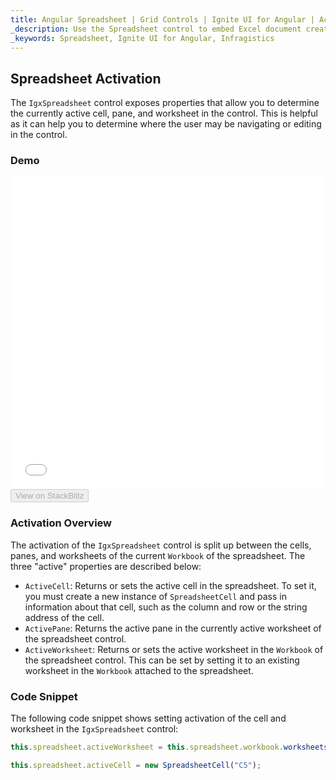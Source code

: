 ```yaml
---
title: Angular Spreadsheet | Grid Controls | Ignite UI for Angular | Activation | Infragistics |
_description: Use the Spreadsheet control to embed Excel document creation and editing experiences right into your application.
_keywords: Spreadsheet, Ignite UI for Angular, Infragistics
---
```


## Spreadsheet Activation

The `IgxSpreadsheet` control exposes properties that allow you to determine the currently active cell, pane, and worksheet in the control. This is helpful as it can help you to determine where the user may be navigating or editing in the control.

### Demo

<div class="sample-container" style="height: 500px">
    <iframe id="spreadsheet-overview-sample-iframe" src='{environment:demosBaseUrl}/spreadsheet/spreadsheet-activation' width="100%" height="100%" seamless frameBorder="0" onload="onSampleIframeContentLoaded(this);"></iframe>
</div>
<div>
    <button data-localize="stackblitz" disabled class="stackblitz-btn"   data-iframe-id="spreadsheet-overview-sample-iframe" data-demos-base-url="{environment:demosBaseUrl}">View on StackBlitz
    </button>
</div>

<div class="divider--half"></div>

### Activation Overview

The activation of the `IgxSpreadsheet` control is split up between the cells, panes, and worksheets of the current `Workbook` of the spreadsheet. The three "active" properties are described below:

-   `ActiveCell`: Returns or sets the active cell in the spreadsheet. To set it, you must create a new instance of `SpreadsheetCell` and pass in information about that cell, such as the column and row or the string address of the cell.
-   `ActivePane`: Returns the active pane in the currently active worksheet of the spreadsheet control.
-   `ActiveWorksheet`: Returns or sets the active worksheet in the `Workbook` of the spreadsheet control. This can be set by setting it to an existing worksheet in the `Workbook` attached to the spreadsheet.

### Code Snippet

The following code snippet shows setting activation of the cell and worksheet in the `IgxSpreadsheet` control:

```typescript
this.spreadsheet.activeWorksheet = this.spreadsheet.workbook.worksheets(1);

this.spreadsheet.activeCell = new SpreadsheetCell("C5");
```
